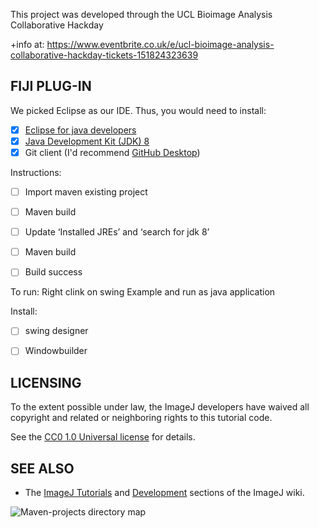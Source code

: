 
This project was developed through the UCL Bioimage Analysis Collaborative Hackday

+info at: https://www.eventbrite.co.uk/e/ucl-bioimage-analysis-collaborative-hackday-tickets-151824323639

FIJI PLUG-IN
------------
We picked Eclipse as our IDE. Thus, you would need to install:

- [X] [Eclipse for java developers](https://www.eclipse.org/downloads/)
- [X] [Java Development Kit (JDK) 8](https://www.oracle.com/java/technologies/javase/javase-jdk8-downloads.html)
- [X] Git client (I'd recommend [GitHub Desktop](https://desktop.github.com/))

Instructions: 

- [ ] Import maven existing project
- [ ] Maven build
- [ ] Update ‘Installed JREs’ and ‘search for jdk 8’
- [ ] Maven build
- [ ] Build success 


To run:
Right clink on swing Example and run as java application

Install:
- [ ] swing designer
- [ ] Windowbuilder


LICENSING
---------

To the extent possible under law, the ImageJ developers have waived
all copyright and related or neighboring rights to this tutorial code.

See the [CC0 1.0 Universal license](https://creativecommons.org/publicdomain/zero/1.0/) for details.


SEE ALSO
--------

* The [ImageJ Tutorials](https://imagej.net/Tutorials) and [Development](https://imagej.net/Development) sections of the ImageJ wiki.


![Maven-projects directory map](../images/maven-projects_map.png)

